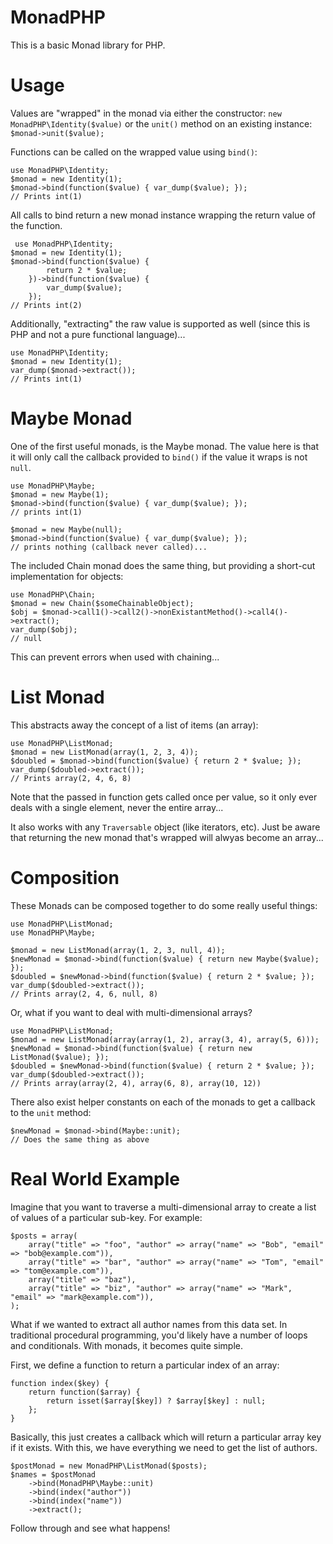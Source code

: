 MonadPHP
========

This is a basic Monad library for PHP.

Usage
=====

Values are "wrapped" in the monad via either the constructor: `new MonadPHP\Identity($value)` or the `unit()` method on an existing instance: `$monad->unit($value);`

Functions can be called on the wrapped value using `bind()`:

    use MonadPHP\Identity;
    $monad = new Identity(1);
    $monad->bind(function($value) { var_dump($value); });
    // Prints int(1)

All calls to bind return a new monad instance wrapping the return value of the function.

     use MonadPHP\Identity;
    $monad = new Identity(1);
    $monad->bind(function($value) {
            return 2 * $value;
        })->bind(function($value) { 
            var_dump($value); 
        });
    // Prints int(2)

Additionally, "extracting" the raw value is supported as well (since this is PHP and not a pure functional language)...

    use MonadPHP\Identity;
    $monad = new Identity(1);
    var_dump($monad->extract());
    // Prints int(1)

Maybe Monad
===========

One of the first useful monads, is the Maybe monad. The value here is that it will only call the callback provided to `bind()` if the value it wraps is not `null`.

    use MonadPHP\Maybe;
    $monad = new Maybe(1);
    $monad->bind(function($value) { var_dump($value); });
    // prints int(1)

    $monad = new Maybe(null);
    $monad->bind(function($value) { var_dump($value); });
    // prints nothing (callback never called)...

The included Chain monad does the same thing, but providing a short-cut implementation for objects:

    use MonadPHP\Chain;
    $monad = new Chain($someChainableObject);
    $obj = $monad->call1()->call2()->nonExistantMethod()->call4()->extract();
    var_dump($obj);
    // null

This can prevent errors when used with chaining...

List Monad
==========

This abstracts away the concept of a list of items (an array):

    use MonadPHP\ListMonad;
    $monad = new ListMonad(array(1, 2, 3, 4));
    $doubled = $monad->bind(function($value) { return 2 * $value; });
    var_dump($doubled->extract());
    // Prints array(2, 4, 6, 8)

Note that the passed in function gets called once per value, so it only ever deals with a single element, never the entire array...

It also works with any `Traversable` object (like iterators, etc). Just be aware that returning the new monad that's wrapped will alwyas become an array...

Composition
===========

These Monads can be composed together to do some really useful things:

    use MonadPHP\ListMonad;
    use MonadPHP\Maybe;

    $monad = new ListMonad(array(1, 2, 3, null, 4));
    $newMonad = $monad->bind(function($value) { return new Maybe($value); });
    $doubled = $newMonad->bind(function($value) { return 2 * $value; });
    var_dump($doubled->extract());
    // Prints array(2, 4, 6, null, 8)

Or, what if you want to deal with multi-dimensional arrays?

    use MonadPHP\ListMonad;
    $monad = new ListMonad(array(array(1, 2), array(3, 4), array(5, 6)));
    $newMonad = $monad->bind(function($value) { return new ListMonad($value); });
    $doubled = $newMonad->bind(function($value) { return 2 * $value; });
    var_dump($doubled->extract());
    // Prints array(array(2, 4), array(6, 8), array(10, 12))

There also exist helper constants on each of the monads to get a callback to the `unit` method:

    $newMonad = $monad->bind(Maybe::unit);
    // Does the same thing as above 

Real World Example
==================

Imagine that you want to traverse a multi-dimensional array to create a list of values of a particular sub-key. For example:

    $posts = array(
        array("title" => "foo", "author" => array("name" => "Bob", "email" => "bob@example.com")),
        array("title" => "bar", "author" => array("name" => "Tom", "email" => "tom@example.com")),
        array("title" => "baz"),
        array("title" => "biz", "author" => array("name" => "Mark", "email" => "mark@example.com")),
    );
    
What if we wanted to extract all author names from this data set. In traditional procedural programming, you'd likely have a number of loops and conditionals. With monads, it becomes quite simple.

First, we define a function to return a particular index of an array:

    function index($key) {
        return function($array) {
            return isset($array[$key]) ? $array[$key] : null;
        };
    }
    
Basically, this just creates a callback which will return a particular array key if it exists. With this, we have everything we need to get the list of authors.

    $postMonad = new MonadPHP\ListMonad($posts);
    $names = $postMonad
        ->bind(MonadPHP\Maybe::unit)
        ->bind(index("author"))
        ->bind(index("name"))
        ->extract();
        
Follow through and see what happens!
